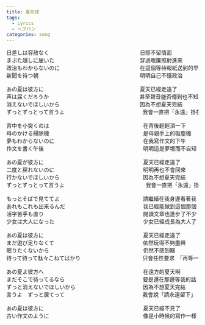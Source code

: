 ```yaml
---
title: 夏気球
tags:
  - Lyrics
  - ヘブバン
categories: song
---
```

<pre>
日差しは容赦なく　　　　　　　　　　　　　　　　　日照不留情面
まぶた越しに届いた　　　　　　　　　　　　　　　　穿過眼簾照射進來
政治もわからないのに　　　　　　　　　　　　　　　在這個等待報紙送到的早上
新聞を待つ朝　　　　　　　　　　　　　　　　　　　明明自己不懂政治

あの夏は彼方に　　　　　　　　　　　　　　　　　　夏天已經走遠了
声は届くだろうか　　　　　　　　　　　　　　　　　甚至聲音能否傳到也不知道
消えないでほしいから　　　　　　　　　　　　　　　因為不想夏天完結
ずっとずっとって言うよ　　　　　　　　　　　　　　 我會一直把「永遠」掛在嘴邊

背中を小突くのは　　　　　　　　　　　　　　 　　　在背後輕輕頂一下
母のかける掃除機　　　　　　　　　　　　　　 　　　是母親手上的吸塵機
夢もわからないのに　　　　　　　　　　　　　　 　　在我寫作文的下午
作文を書く午後　　　　　　　　　　　　　　 　　　　明明這是夢境而不自知

あの夏が彼方に　　　　　　　　　　　　　　 　　　　夏天已經走遠了
二度と戻れないのに　　　　　　　　　　　　 　　　　明明再也不會回來
行かないでほしいから　　　　　　　　　　　 　　　　因為不想夏天完結
ずっとずっとって言うよ　　　　　　　　　　 　　　　 我會一直把「永遠」掛在嘴邊

もっとそばで見ててよ　　　　　　　　　　　　 　　　請繼續在我身邊看著我
あれもこれも出来るんだ　　　　　　　　　　　　 　　我已經能做到這個那個
活字苦手も直り　　　　　　　　　　　　 　　　　　　閱讀文章也進步了不少
少女は大人になった　　　　　　　　　　 　　　　　　少女已經成長為大人了

あの夏は彼方に　　　　　　　　　　 　　　　　　　　夏天已經走遠了
まだ遊び足りなくて　　　　　　　　 　　　　　　　　依然玩得不夠盡興
眠りたくないから　　　　　　　　 　　　　　　　　　仍然不感到睏
待って待って駄々こねてばかり　　　　　　　　 　　　只會任性要求　「再等一等」

あの夏よ彼方へ　　　　　　　　　　 　　　　　　　　在遠方的夏天啊
まだそこで待ってるなら　　　　　　 　　　　　　　　要是還在那邊等我的話
ずっと消えないでほしいから　　　　 　　　　　　　　因為不想夏天完結
言うよ　ずっと居てって　　　　　　　 　　　　　　　我會說「請永遠留下」

あの夏は彼方に　　　　　　　　　　 　　　　　　　　夏天已經不見了
古い作文のように　　　　　　　　　 　　　　　　　　像是小時候的寫作一樣
</pre>